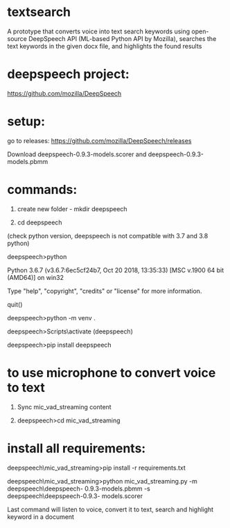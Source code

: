 # textsearch
A prototype that converts voice into text search keywords using open-source DeepSpeech API (ML-based Python API by Mozilla), searches the text keywords in the given docx file, and highlights the found results


# deepspeech project:
https://github.com/mozilla/DeepSpeech

# setup:

go to releases: https://github.com/mozilla/DeepSpeech/releases

Download deepspeech-0.9.3-models.scorer and deepspeech-0.9.3-models.pbmm

# commands:
1. create new folder - mkdir deepspeech

2. cd deepspeech

(check python version, deepspeech is not compatible with 3.7 and 3.8 python)

deepspeech>python

Python 3.6.7 (v3.6.7:6ec5cf24b7, Oct 20 2018, 13:35:33) [MSC v.1900 64 bit 
(AMD64)] on win32

Type "help", "copyright", "credits" or "license" for more information.

quit()

deepspeech>python -m venv .

deepspeech>Scripts\activate (deepspeech) 

deepspeech>pip install deepspeech

# to use microphone to convert voice to text

1. Sync mic_vad_streaming content

2. deepspeech>cd mic_vad_streaming

# install all requirements:

deepspeech\mic_vad_streaming>pip install -r requirements.txt

deepspeech\mic_vad_streaming>python mic_vad_streaming.py -m deepspeech\deepspeech-
0.9.3-models.pbmm -s deepspeech\deepspeech-0.9.3-
models.scorer

Last command will listen to voice, convert it to text, search and highlight keyword in a document

